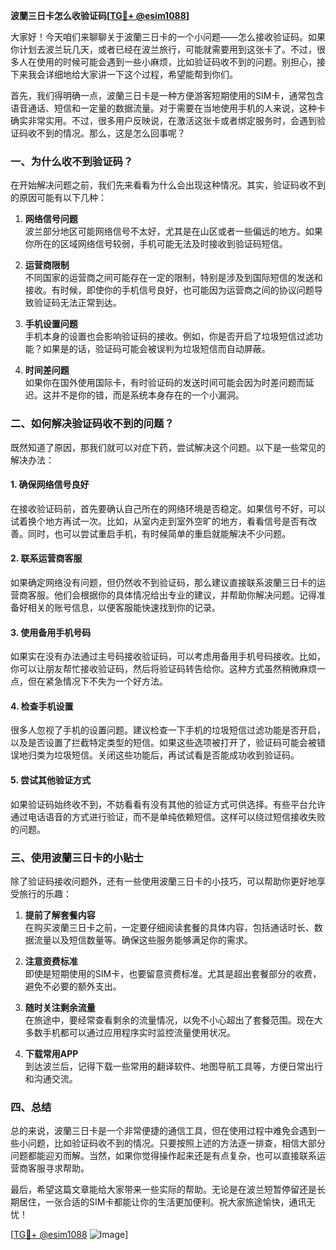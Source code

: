 **波蘭三日卡怎么收验证码[[TG💪+ @esim1088](https://t.me/s/esim1088)]**

大家好！今天咱们来聊聊关于波蘭三日卡的一个小问题——怎么接收验证码。如果你计划去波兰玩几天，或者已经在波兰旅行，可能就需要用到这张卡了。不过，很多人在使用的时候可能会遇到一些小麻烦，比如验证码收不到的问题。别担心，接下来我会详细地给大家讲一下这个过程，希望能帮到你们。

首先，我们得明确一点，波蘭三日卡是一种方便游客短期使用的SIM卡，通常包含语音通话、短信和一定量的数据流量。对于需要在当地使用手机的人来说，这种卡确实非常实用。不过，很多用户反映说，在激活这张卡或者绑定服务时，会遇到验证码收不到的情况。那么，这是怎么回事呢？

### **一、为什么收不到验证码？**

在开始解决问题之前，我们先来看看为什么会出现这种情况。其实，验证码收不到的原因可能有以下几种：

1. **网络信号问题**  
   波兰部分地区可能网络信号不太好，尤其是在山区或者一些偏远的地方。如果你所在的区域网络信号较弱，手机可能无法及时接收到验证码短信。

2. **运营商限制**  
   不同国家的运营商之间可能存在一定的限制，特别是涉及到国际短信的发送和接收。有时候，即使你的手机信号良好，也可能因为运营商之间的协议问题导致验证码无法正常到达。

3. **手机设置问题**  
   手机本身的设置也会影响验证码的接收。例如，你是否开启了垃圾短信过滤功能？如果是的话，验证码可能会被误判为垃圾短信而自动屏蔽。

4. **时间差问题**  
   如果你在国外使用国际卡，有时验证码的发送时间可能会因为时差问题而延迟。这并不是你的错，而是系统本身存在的一个小漏洞。

### **二、如何解决验证码收不到的问题？**

既然知道了原因，那我们就可以对症下药，尝试解决这个问题。以下是一些常见的解决办法：

#### **1. 确保网络信号良好**
   在接收验证码前，首先要确认自己所在的网络环境是否稳定。如果信号不好，可以试着换个地方再试一次。比如，从室内走到室外空旷的地方，看看信号是否有改善。同时，也可以尝试重启手机，有时候简单的重启就能解决不少问题。

#### **2. 联系运营商客服**
   如果确定网络没有问题，但仍然收不到验证码，那么建议直接联系波蘭三日卡的运营商客服。他们会根据你的具体情况给出专业的建议，并帮助你解决问题。记得准备好相关的账号信息，以便客服能快速找到你的记录。

#### **3. 使用备用手机号码**
   如果实在没有办法通过主号码接收验证码，可以考虑用备用手机号码接收。比如，你可以让朋友帮忙接收验证码，然后将验证码转告给你。这种方式虽然稍微麻烦一点，但在紧急情况下不失为一个好方法。

#### **4. 检查手机设置**
   很多人忽视了手机的设置问题。建议检查一下手机的垃圾短信过滤功能是否开启，以及是否设置了拦截特定类型的短信。如果这些选项被打开了，验证码可能会被错误地归类为垃圾短信。关闭这些功能后，再试试看是否能成功收到验证码。

#### **5. 尝试其他验证方式**
   如果验证码始终收不到，不妨看看有没有其他的验证方式可供选择。有些平台允许通过电话语音的方式进行验证，而不是单纯依赖短信。这样可以绕过短信接收失败的问题。

### **三、使用波蘭三日卡的小贴士**

除了验证码接收问题外，还有一些使用波蘭三日卡的小技巧，可以帮助你更好地享受旅行的乐趣：

1. **提前了解套餐内容**  
   在购买波蘭三日卡之前，一定要仔细阅读套餐的具体内容，包括通话时长、数据流量以及短信数量等。确保这些服务能够满足你的需求。

2. **注意资费标准**  
   即使是短期使用的SIM卡，也要留意资费标准。尤其是超出套餐部分的收费，避免不必要的额外支出。

3. **随时关注剩余流量**  
   在旅途中，要经常查看剩余的流量情况，以免不小心超出了套餐范围。现在大多数手机都可以通过应用程序实时监控流量使用状况。

4. **下载常用APP**  
   到达波兰后，记得下载一些常用的翻译软件、地图导航工具等，方便日常出行和沟通交流。

### **四、总结**

总的来说，波蘭三日卡是一个非常便捷的通信工具，但在使用过程中难免会遇到一些小问题，比如验证码收不到的情况。只要按照上述的方法逐一排查，相信大部分问题都能迎刃而解。当然，如果你觉得操作起来还是有点复杂，也可以直接联系运营商客服寻求帮助。

最后，希望这篇文章能给大家带来一些实际的帮助。无论是在波兰短暂停留还是长期居住，一张合适的SIM卡都能让你的生活更加便利。祝大家旅途愉快，通讯无忧！

[[TG💪+ @esim1088](https://t.me/s/esim1088) ![Image](https://i.postimg.cc/4NQfJmqS/Snipaste-2025-05-13-00-14-12.png)]